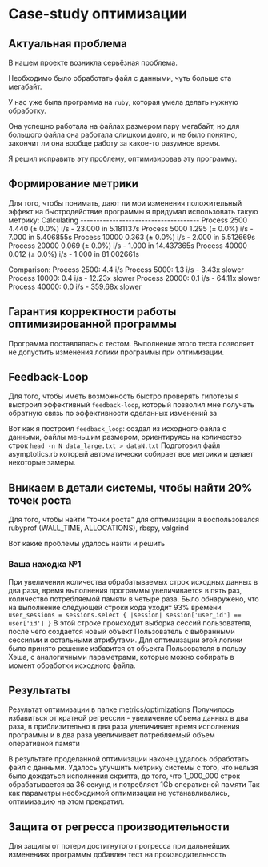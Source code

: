 # Case-study оптимизации

## Актуальная проблема
В нашем проекте возникла серьёзная проблема.

Необходимо было обработать файл с данными, чуть больше ста мегабайт.

У нас уже была программа на `ruby`, которая умела делать нужную обработку.

Она успешно работала на файлах размером пару мегабайт, но для большого файла она работала слишком долго, и не было понятно, закончит ли она вообще работу за какое-то разумное время.

Я решил исправить эту проблему, оптимизировав эту программу.

## Формирование метрики
Для того, чтобы понимать, дают ли мои изменения положительный эффект на быстродействие программы я придумал использовать такую метрику:
Calculating -------------------------------------
        Process 2500      4.440  (± 0.0%) i/s -     23.000  in   5.181137s
        Process 5000      1.295  (± 0.0%) i/s -      7.000  in   5.406855s
       Process 10000      0.363  (± 0.0%) i/s -      2.000  in   5.512669s
       Process 20000      0.069  (± 0.0%) i/s -      1.000  in  14.437365s
       Process 40000      0.012  (± 0.0%) i/s -      1.000  in  81.002661s

Comparison:
        Process 2500:        4.4 i/s
        Process 5000:        1.3 i/s - 3.43x  slower
       Process 10000:        0.4 i/s - 12.23x  slower
       Process 20000:        0.1 i/s - 64.11x  slower
       Process 40000:        0.0 i/s - 359.68x  slower

## Гарантия корректности работы оптимизированной программы
Программа поставлялась с тестом. Выполнение этого теста позволяет не допустить изменения логики программы при оптимизации.

## Feedback-Loop
Для того, чтобы иметь возможность быстро проверять гипотезы я выстроил эффективный `feedback-loop`, который позволил мне получать обратную связь по эффективности сделанных изменений за

Вот как я построил `feedback_loop`: создал из исходного файла с данными, файлы меньшим размером, ориентируясь на количество строк
`head -n N data_large.txt > dataN.txt`
Подготовил файл asymptotics.rb который автоматически собирает все метрики и делает некоторые замеры.

## Вникаем в детали системы, чтобы найти 20% точек роста
Для того, чтобы найти "точки роста" для оптимизации я воспользовался rubyprof (WALL_TIME, ALLOCATIONS), rbspy, valgrind

Вот какие проблемы удалось найти и решить

### Ваша находка №1
При увеличении количества обрабатываемых строк исходных данных в два раза, время выполнения программы увеличивается в пять раз, количество потребляемой памяти в четыре раза.
Было обнаружено, что на выполнение следующей строки кода уходит 93% времени
`user_sessions = sessions.select { |session| session['user_id'] == user['id'] }`
В этой строке происходит выборка сессий пользователя, после чего создается новый объект Пользователь с выбранными сессиями и остальными атрибутами.
Для оптимизации этой логики было принято решение избавится от объекта Пользователя в пользу Хэша, с аналогичными параметрами, которые можно собирать в момент обработки исходного файла.

## Результаты
Результат оптимизации в папке metrics/optimizations
Получилось избавиться от кратной регрессии - увеличение объема данных в два раза, в приблизительно в два раза увеличивает время исполнения программы и в два раза увеличивает потребляемый объем оперативной памяти

В результате проделанной оптимизации наконец удалось обработать файл с данными.
Удалось улучшить метрику системы с того, что нельзя было дождаться исполнения скрипта, до того, что 1_000_000 строк обрабатывается за 36 секунд и потребляет 1Gb оперативной памяти
Так как параметры необходимой оптимизации не устанавливались, оптимизацию на этом прекратил.

## Защита от регресса производительности
Для защиты от потери достигнутого прогресса при дальнейших изменениях программы добавлен тест на производительность
